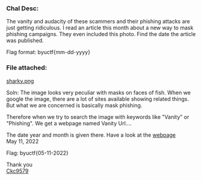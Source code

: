 ### Chal Desc:

The vanity and audacity of these scammers and their phishing attacks are just getting ridiculous. I read an article this month about a new way to mask phishing campaigns. They even included this photo. Find the date the article was published.

Flag format: byuctf{mm-dd-yyyy}

### File attached: 
[sharky.png](https://user-images.githubusercontent.com/95117634/171093370-b47dee6a-a827-4932-9223-336801961dd3.JPG)  

Soln: 
The image looks very peculiar with masks on faces of fish.
When we google the image, there are a lot of sites available showing related things. But what we are concerned is basically mask phishing.

Therefore when we try to search the image with keywords like "Vanity" or "Phishing". We get a webpage named Vanity Url....

The date year and month is given there. Have a look at the [webpage](https://www.darkreading.com/cloud/vanity-urls-could-be-spoofed-for-social-engineering-attacks)  
May 11, 2022

Flag: byuctf{05-11-2022}

Thank you  
[Ckc9579](https://github.com/ckc1404)
